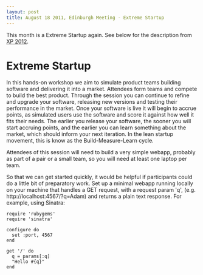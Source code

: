 ```yaml
---
layout: post
title: August 18 2011, Edinburgh Meeting - Extreme Startup
---
```


This month is a Extreme Startup again.  See below for the description from [XP 2012](http://xp2011.org/content.apthisId=185&contentId=184).

Extreme Startup
===============


In this hands-on workshop we aim to simulate product teams building
software and delivering it into a market. Attendees form teams and
compete to build the best product. Through the session you can
continue to refine and upgrade your software, releasing new versions
and testing their performance in the market. Once your software is
live it will begin to accrue points, as simulated users use the
software and score it against how well it fits their needs. The
earlier you release your software, the sooner you will start accruing
points, and the earlier you can learn something about the market,
which should inform your next iteration. In the lean startup movement,
this is know as the Build-Measure-Learn cycle.

Attendees of this session will need to build a very simple webapp,
probably as part of a pair or a small team, so you will need at least
one laptop per team.

So that we can get started quickly, it would be helpful if
participants could do a little bit of preparatory work. Set up a
minimal webapp running locally on your machine that handles a GET
request, with a request param 'q', (e.g.
http://localhost:4567/?q=Adam) and returns a plain text response. For
example, using Sinatra:

    require 'rubygems'
    require 'sinatra'

    configure do
      set :port, 4567
    end

    get '/' do
      q = params[:q]
      "Hello #{q}"
    end

